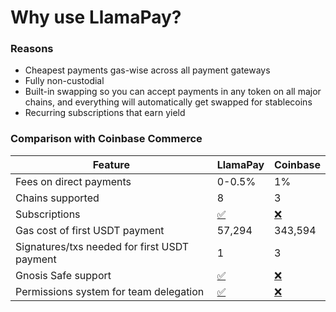 # Why use LlamaPay?

### Reasons

* Cheapest payments gas-wise across all payment gateways
* Fully non-custodial
* Built-in swapping so you can accept payments in any token on all major chains, and everything will automatically get swapped for stablecoins
* Recurring subscriptions that earn yield

### Comparison with Coinbase Commerce

| Feature                                      | LlamaPay                                      | Coinbase                               |
| -------------------------------------------- | --------------------------------------------- | -------------------------------------- |
| Fees on direct payments                      | 0-0.5%                                        | 1%                                     |
| Chains supported                             | 8                                             | 3                                      |
| Subscriptions                                | [✅](https://emojipedia.org/check-mark-button) | [❌](https://emojipedia.org/cross-mark) |
| Gas cost of first USDT payment               | 57,294                                        | 343,594                                |
| Signatures/txs needed for first USDT payment | 1                                             | 3                                      |
| Gnosis Safe support                          | [✅](https://emojipedia.org/check-mark-button) | [❌](https://emojipedia.org/cross-mark) |
| Permissions system for team delegation       | [✅](https://emojipedia.org/check-mark-button) | [❌](https://emojipedia.org/cross-mark) |
